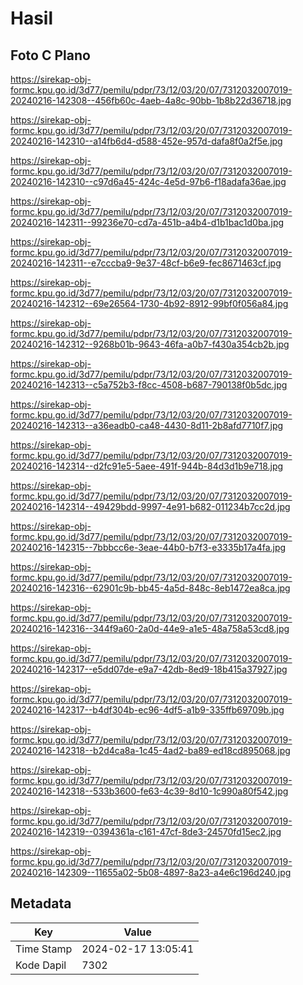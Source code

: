 # Hasil

## Foto C Plano

https://sirekap-obj-formc.kpu.go.id/3d77/pemilu/pdpr/73/12/03/20/07/7312032007019-20240216-142308--456fb60c-4aeb-4a8c-90bb-1b8b22d36718.jpg

https://sirekap-obj-formc.kpu.go.id/3d77/pemilu/pdpr/73/12/03/20/07/7312032007019-20240216-142310--a14fb6d4-d588-452e-957d-dafa8f0a2f5e.jpg

https://sirekap-obj-formc.kpu.go.id/3d77/pemilu/pdpr/73/12/03/20/07/7312032007019-20240216-142310--c97d6a45-424c-4e5d-97b6-f18adafa36ae.jpg

https://sirekap-obj-formc.kpu.go.id/3d77/pemilu/pdpr/73/12/03/20/07/7312032007019-20240216-142311--99236e70-cd7a-451b-a4b4-d1b1bac1d0ba.jpg

https://sirekap-obj-formc.kpu.go.id/3d77/pemilu/pdpr/73/12/03/20/07/7312032007019-20240216-142311--e7cccba9-9e37-48cf-b6e9-fec8671463cf.jpg

https://sirekap-obj-formc.kpu.go.id/3d77/pemilu/pdpr/73/12/03/20/07/7312032007019-20240216-142312--69e26564-1730-4b92-8912-99bf0f056a84.jpg

https://sirekap-obj-formc.kpu.go.id/3d77/pemilu/pdpr/73/12/03/20/07/7312032007019-20240216-142312--9268b01b-9643-46fa-a0b7-f430a354cb2b.jpg

https://sirekap-obj-formc.kpu.go.id/3d77/pemilu/pdpr/73/12/03/20/07/7312032007019-20240216-142313--c5a752b3-f8cc-4508-b687-790138f0b5dc.jpg

https://sirekap-obj-formc.kpu.go.id/3d77/pemilu/pdpr/73/12/03/20/07/7312032007019-20240216-142313--a36eadb0-ca48-4430-8d11-2b8afd7710f7.jpg

https://sirekap-obj-formc.kpu.go.id/3d77/pemilu/pdpr/73/12/03/20/07/7312032007019-20240216-142314--d2fc91e5-5aee-491f-944b-84d3d1b9e718.jpg

https://sirekap-obj-formc.kpu.go.id/3d77/pemilu/pdpr/73/12/03/20/07/7312032007019-20240216-142314--49429bdd-9997-4e91-b682-011234b7cc2d.jpg

https://sirekap-obj-formc.kpu.go.id/3d77/pemilu/pdpr/73/12/03/20/07/7312032007019-20240216-142315--7bbbcc6e-3eae-44b0-b7f3-e3335b17a4fa.jpg

https://sirekap-obj-formc.kpu.go.id/3d77/pemilu/pdpr/73/12/03/20/07/7312032007019-20240216-142316--62901c9b-bb45-4a5d-848c-8eb1472ea8ca.jpg

https://sirekap-obj-formc.kpu.go.id/3d77/pemilu/pdpr/73/12/03/20/07/7312032007019-20240216-142316--344f9a60-2a0d-44e9-a1e5-48a758a53cd8.jpg

https://sirekap-obj-formc.kpu.go.id/3d77/pemilu/pdpr/73/12/03/20/07/7312032007019-20240216-142317--e5dd07de-e9a7-42db-8ed9-18b415a37927.jpg

https://sirekap-obj-formc.kpu.go.id/3d77/pemilu/pdpr/73/12/03/20/07/7312032007019-20240216-142317--b4df304b-ec96-4df5-a1b9-335ffb69709b.jpg

https://sirekap-obj-formc.kpu.go.id/3d77/pemilu/pdpr/73/12/03/20/07/7312032007019-20240216-142318--b2d4ca8a-1c45-4ad2-ba89-ed18cd895068.jpg

https://sirekap-obj-formc.kpu.go.id/3d77/pemilu/pdpr/73/12/03/20/07/7312032007019-20240216-142318--533b3600-fe63-4c39-8d10-1c990a80f542.jpg

https://sirekap-obj-formc.kpu.go.id/3d77/pemilu/pdpr/73/12/03/20/07/7312032007019-20240216-142319--0394361a-c161-47cf-8de3-24570fd15ec2.jpg

https://sirekap-obj-formc.kpu.go.id/3d77/pemilu/pdpr/73/12/03/20/07/7312032007019-20240216-142309--11655a02-5b08-4897-8a23-a4e6c196d240.jpg


## Metadata

| Key        | Value               |
| ---------- | ------------------- |
| Time Stamp | 2024-02-17 13:05:41 |
| Kode Dapil | 7302                |



